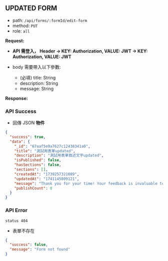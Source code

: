 ## UPDATED FORM

- path: `/api/forms/:formId/edit-form`
- method: `PUT`
- role: `all`

**Request:**

- **API 需登入， Header -> KEY: Authorization, VALUE: JWT -> KEY: Authorization, VALUE: JWT**

- body 需要帶入以下參數:
  - (必填) title: String
  - description: String
  - message: String

**Response:**

### API Success

- 回傳 JSON **物件**

```json
{
  "success": true,
  "data": {
    "_id": "67aaf5e9a7627c12438341a0",
    "title": "測試用表單updated",
    "description": "測試用表單敘述文字updated",
    "isPublished": false,
    "hasSections": false,
    "sections": [],
    "createdAt": "1739257321089",
    "updatedAt": "1741145809121",
    "message": "Thank you for your time! Your feedback is invaluable to us.",
    "publishCount": 0
  }
}
```

### API Error

`status 404`

- 表單不存在

```json
{
  "success": false,
  "message": "Form not found"
}
```

